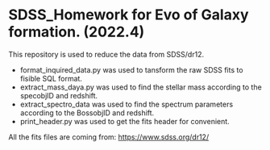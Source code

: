# SDSS_Homework for Evo of Galaxy formation. (2022.4)

This repository is used to reduce the data from SDSS/dr12.
- format_inquired_data.py was used to tansform the raw SDSS fits to fisible SQL format.
- extract_mass_daya.py was used to find the stellar mass according to the specobjID and redshift.
- extract_spectro_data was used to find the spectrum parameters according to the BossobjID and redshift.
- print_header.py was used to get the fits header for convenient.

All the fits files are coming from: https://www.sdss.org/dr12/
